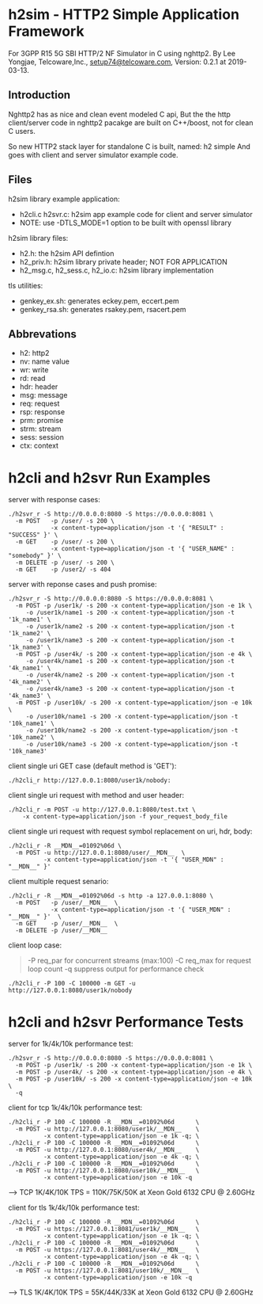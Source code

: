 # h2sim - HTTP2 Simple Application Framework
For 3GPP R15 5G SBI HTTP/2 NF Simulator in C using nghttp2.
By Lee Yongjae, Telcoware,Inc., setup74@telcoware.com,
Version: 0.2.1 at 2019-03-13.


## Introduction

Nghttp2 has as nice and clean event modeled C api,
But the the http client/server code in nghttp2 pacakge
are built on C++/boost, not for clean C users.

So new HTTP2 stack layer for standalone C is built, named: h2 simple
And goes with client and server simulator example code.


## Files


h2sim library example application:
- h2cli.c h2svr.c: h2sim app example code for client and server simulator
- NOTE: use -DTLS_MODE=1 option to be built with openssl library

h2sim library files:
- h2.h: the h2sim API defintion
- h2_priv.h: h2sim library private header; NOT FOR APPLICATION
- h2_msg.c, h2_sess.c, h2_io.c: h2sim library implementation

tls utilities:
- genkey_ex.sh: generates eckey.pem, eccert.pem
- genkey_rsa.sh: generates rsakey.pem, rsacert.pem


## Abbrevations

- h2: http2
- nv: name value
- wr: write
- rd: read
- hdr: header
- msg: message
- req: request
- rsp: response
- prm: promise
- strm: stream
- sess: session
- ctx: context


# h2cli and h2svr Run Examples

server with response cases:
```
./h2svr_r -S http://0.0.0.0:8080 -S https://0.0.0.0:8081 \
  -m POST   -p /user/ -s 200 \
            -x content-type=application/json -t '{ "RESULT" : "SUCCESS" }' \
  -m GET    -p /user/ -s 200 \
            -x content-type=application/json -t '{ "USER_NAME" : "somebody" }' \
  -m DELETE -p /user/ -s 200 \
  -m GET    -p /user2/ -s 404 
```

server with reponse cases and push promise:
```
./h2svr_r -S http://0.0.0.0:8080 -S https://0.0.0.0:8081 \
  -m POST -p /user1k/ -s 200 -x content-type=application/json -e 1k \
     -o /user1k/name1 -s 200 -x content-type=application/json -t '1k_name1' \
     -o /user1k/name2 -s 200 -x content-type=application/json -t '1k_name2' \
     -o /user1k/name3 -s 200 -x content-type=application/json -t '1k_name3' \
  -m POST -p /user4k/ -s 200 -x content-type=application/json -e 4k \
     -o /user4k/name1 -s 200 -x content-type=application/json -t '4k_name1' \
     -o /user4k/name2 -s 200 -x content-type=application/json -t '4k_name2' \
     -o /user4k/name3 -s 200 -x content-type=application/json -t '4k_name3' \
  -m POST -p /user10k/ -s 200 -x content-type=application/json -e 10k \
     -o /user10k/name1 -s 200 -x content-type=application/json -t '10k_name1' \
     -o /user10k/name2 -s 200 -x content-type=application/json -t '10k_name2' \
     -o /user10k/name3 -s 200 -x content-type=application/json -t '10k_name3'
```

client single uri GET case (default method is 'GET'):
```
./h2cli_r http://127.0.0.1:8080/user1k/nobody:
```

client single uri request with method and user header:
```
./h2cli_r -m POST -u http://127.0.0.1:8080/test.txt \
    -x content-type=application/json -f your_request_body_file
```

client single uri request with request symbol replacement on uri, hdr, body:
```
./h2cli_r -R __MDN__=01092%06d \
  -m POST -u http://127.0.0.1:8080/user/__MDN__  \
          -x content-type=application/json -t '{ "USER_MDN" : "__MDN__" }'
```

client multiple request senario:
```
./h2cli_r -R __MDN__=01092%06d -s http -a 127.0.0.1:8080 \
  -m POST   -p /user/__MDN__  \
            -x content-type=application/json -t '{ "USER_MDN" : "__MDN__" }'  \
  -m GET    -p /user/__MDN__  \
  -m DELETE -p /user/__MDN__
```

client loop case:
>   -P req_par for concurrent streams (max:100)
>   -C req_max for request loop count
>   -q suppress output for performance check
```
./h2cli_r -P 100 -C 100000 -m GET -u http://127.0.0.1:8080/user1k/nobody
```

# h2cli and h2svr Performance Tests

server for 1k/4k/10k performance test:
```
./h2svr_r -S http://0.0.0.0:8080 -S https://0.0.0.0:8081 \
  -m POST -p /user1k/ -s 200 -x content-type=application/json -e 1k \
  -m POST -p /user4k/ -s 200 -x content-type=application/json -e 4k \
  -m POST -p /user10k/ -s 200 -x content-type=application/json -e 10k \
  -q
```

client for tcp 1k/4k/10k  performance test:
```
./h2cli_r -P 100 -C 100000 -R __MDN__=01092%06d      \
  -m POST -u http://127.0.0.1:8080/user1k/__MDN__    \
          -x content-type=application/json -e 1k -q; \
./h2cli_r -P 100 -C 100000 -R __MDN__=01092%06d      \
  -m POST -u http://127.0.0.1:8080/user4k/__MDN__    \
          -x content-type=application/json -e 4k -q; \
./h2cli_r -P 100 -C 100000 -R __MDN__=01092%06d      \
  -m POST -u http://127.0.0.1:8080/user10k/__MDN__   \
          -x content-type=application/json -e 10k -q
```
--> TCP 1K/4K/10K TPS = 110K/75K/50K at Xeon Gold 6132 CPU @ 2.60GHz

client for tls 1k/4k/10k  performance test:
```
./h2cli_r -P 100 -C 100000 -R __MDN__=01092%06d      \
  -m POST -u https://127.0.0.1:8081/user1k/__MDN__   \
          -x content-type=application/json -e 1k -q; \
./h2cli_r -P 100 -C 100000 -R __MDN__=01092%06d      \
  -m POST -u https://127.0.0.1:8081/user4k/__MDN__   \
          -x content-type=application/json -e 4k -q; \
./h2cli_r -P 100 -C 100000 -R __MDN__=01092%06d      \
  -m POST -u https://127.0.0.1:8081/user10k/__MDN__  \
          -x content-type=application/json -e 10k -q
```
--> TLS 1K/4K/10K TPS = 55K/44K/33K at Xeon Gold 6132 CPU @ 2.60GHz


